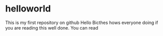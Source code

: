 # helloworld
This is my first repository on github
Hello Bicthes hows everyone doing if you
are reading this well done.
You can read
